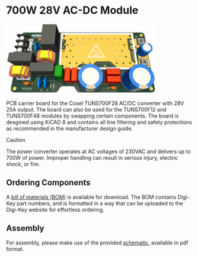 # 700W 28V AC-DC Module
<img src="documentation/render-front.png" width="80%"/>

PCB carrier board for the Cosel TUNS700F28 AC/DC converter with 28V 25A output. The board can also be used for the TUNS700F12 and TUNS700F48 modules by swapping certain components.
The board is desgined using KiCAD 8 and contains all line filtering and safety protections as recommended in the manufacturer design guide.
 

> [!CAUTION]
> The power converter operates at AC voltages of 230VAC and delivers up to 700W of power. Improper handling can result in serious injury, electric shock, or fire.

## Ordering Components
A [bill of materials (BOM)](BOM.csv) is available for download. The BOM contains Digi-Key part numbers, and is formatted in a way that can be uploaded to the Digi-Key website for effortless ordering.

## Assembly
For assembly, please make use of the provided [schematic](schematic.pdf), available in pdf format.